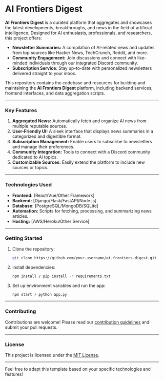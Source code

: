 # AI Frontiers Digest

**AI Frontiers Digest** is a curated platform that aggregates and showcases the latest developments, breakthroughs, and news in the field of artificial intelligence. Designed for AI enthusiasts, professionals, and researchers, this project offers:

- **Newsletter Summaries:** A compilation of AI-related news and updates from top sources like Hacker News, TechCrunch, Reddit, and more.
- **Community Engagement:** Join discussions and connect with like-minded individuals through our integrated Discord community.
- **Subscription Service:** Stay up-to-date with personalized newsletters delivered straight to your inbox.

This repository contains the codebase and resources for building and maintaining the **AI Frontiers Digest** platform, including backend services, frontend interfaces, and data aggregation scripts.

---

### Key Features

1. **Aggregated News:** Automatically fetch and organize AI news from multiple reputable sources.
2. **User-Friendly UI:** A sleek interface that displays news summaries in a categorized and digestible format.
3. **Subscription Management:** Enable users to subscribe to newsletters and manage their preferences.
4. **Community Integration:** Tools to connect with a Discord community dedicated to AI topics.
5. **Customizable Sources:** Easily extend the platform to include new sources or topics.

---

### Technologies Used
- **Frontend:** [React/Vue/Other Framework]
- **Backend:** [Django/Flask/FastAPI/Node.js]
- **Database:** [PostgreSQL/MongoDB/SQLite]
- **Automation:** Scripts for fetching, processing, and summarizing news articles.
- **Hosting:** [AWS/Heroku/Other Service]

---

### Getting Started

1. Clone the repository:
   ```bash
   git clone https://github.com/your-username/ai-frontiers-digest.git
   ```
2. Install dependencies:
   ```bash
   npm install / pip install -r requirements.txt
   ```
3. Set up environment variables and run the app:
   ```bash
   npm start / python app.py
   ```

---

### Contributing
Contributions are welcome! Please read our [contribution guidelines](CONTRIBUTING.md) and submit your pull requests.

---

### License
This project is licensed under the [MIT License](LICENSE).

---

Feel free to adapt this template based on your specific technologies and features!